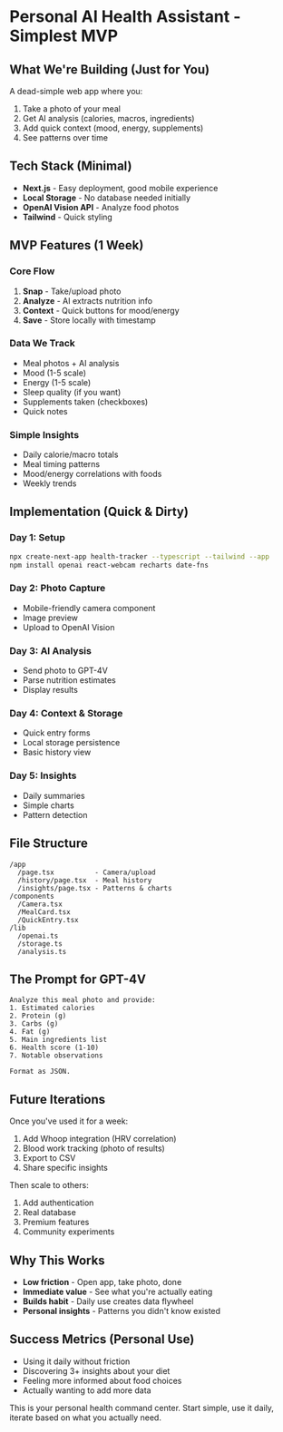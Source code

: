 # Personal AI Health Assistant - Simplest MVP

## What We're Building (Just for You)

A dead-simple web app where you:
1. Take a photo of your meal
2. Get AI analysis (calories, macros, ingredients)
3. Add quick context (mood, energy, supplements)
4. See patterns over time

## Tech Stack (Minimal)

- **Next.js** - Easy deployment, good mobile experience
- **Local Storage** - No database needed initially
- **OpenAI Vision API** - Analyze food photos
- **Tailwind** - Quick styling

## MVP Features (1 Week)

### Core Flow
1. **Snap** - Take/upload photo
2. **Analyze** - AI extracts nutrition info
3. **Context** - Quick buttons for mood/energy
4. **Save** - Store locally with timestamp

### Data We Track
- Meal photos + AI analysis
- Mood (1-5 scale)
- Energy (1-5 scale)
- Sleep quality (if you want)
- Supplements taken (checkboxes)
- Quick notes

### Simple Insights
- Daily calorie/macro totals
- Meal timing patterns
- Mood/energy correlations with foods
- Weekly trends

## Implementation (Quick & Dirty)

### Day 1: Setup
```bash
npx create-next-app health-tracker --typescript --tailwind --app
npm install openai react-webcam recharts date-fns
```

### Day 2: Photo Capture
- Mobile-friendly camera component
- Image preview
- Upload to OpenAI Vision

### Day 3: AI Analysis
- Send photo to GPT-4V
- Parse nutrition estimates
- Display results

### Day 4: Context & Storage
- Quick entry forms
- Local storage persistence
- Basic history view

### Day 5: Insights
- Daily summaries
- Simple charts
- Pattern detection

## File Structure
```
/app
  /page.tsx          - Camera/upload
  /history/page.tsx  - Meal history
  /insights/page.tsx - Patterns & charts
/components
  /Camera.tsx
  /MealCard.tsx
  /QuickEntry.tsx
/lib
  /openai.ts
  /storage.ts
  /analysis.ts
```

## The Prompt for GPT-4V
```
Analyze this meal photo and provide:
1. Estimated calories
2. Protein (g)
3. Carbs (g)
4. Fat (g)
5. Main ingredients list
6. Health score (1-10)
7. Notable observations

Format as JSON.
```

## Future Iterations

Once you've used it for a week:
1. Add Whoop integration (HRV correlation)
2. Blood work tracking (photo of results)
3. Export to CSV
4. Share specific insights

Then scale to others:
1. Add authentication
2. Real database
3. Premium features
4. Community experiments

## Why This Works

- **Low friction** - Open app, take photo, done
- **Immediate value** - See what you're actually eating
- **Builds habit** - Daily use creates data flywheel
- **Personal insights** - Patterns you didn't know existed

## Success Metrics (Personal Use)

- Using it daily without friction
- Discovering 3+ insights about your diet
- Feeling more informed about food choices
- Actually wanting to add more data

This is your personal health command center. Start simple, use it daily, iterate based on what you actually need.